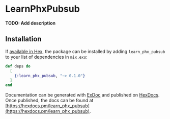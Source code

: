 # LearnPhxPubsub

**TODO: Add description**

## Installation

If [available in Hex](https://hex.pm/docs/publish), the package can be installed
by adding `learn_phx_pubsub` to your list of dependencies in `mix.exs`:

```elixir
def deps do
  [
    {:learn_phx_pubsub, "~> 0.1.0"}
  ]
end
```

Documentation can be generated with [ExDoc](https://github.com/elixir-lang/ex_doc)
and published on [HexDocs](https://hexdocs.pm). Once published, the docs can
be found at [https://hexdocs.pm/learn_phx_pubsub](https://hexdocs.pm/learn_phx_pubsub).

